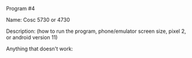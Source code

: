 Program #4

Name:
Cosc 5730 or 4730

Description: (how to run the program, phone/emulator screen size, pixel 2, or android version 11)

Anything that doesn't work:
